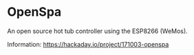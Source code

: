 # OpenSpa
An open source hot tub controller using the ESP8266 (WeMos).

Information: https://hackaday.io/project/171003-openspa
